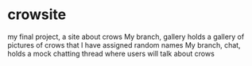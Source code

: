 # crowsite
my final project, a site about crows 
My branch, gallery holds a gallery of pictures of crows that I have assigned random names 
My branch, chat, holds a mock chatting thread where users will talk about crows
